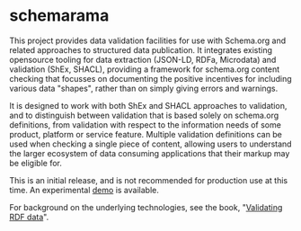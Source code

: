 
# schemarama

This project provides data validation facilities for use with Schema.org 
and related approaches to structured data publication. It integrates 
existing opensource tooling for data extraction (JSON-LD, RDFa, Microdata)
and validation (ShEx, SHACL), providing a framework for schema.org content 
checking that focusses on documenting the positive incentives for including
various data "shapes", rather than on simply giving errors and warnings.

It is designed to work with both ShEx and SHACL approaches to validation,
and to distinguish between validation that is based solely on schema.org 
definitions, from validation with respect to the information needs of 
some product, platform or service feature. Multiple validation definitions 
can be used when checking a single piece of content, allowing users to 
understand the larger ecosystem of data consuming applications that their
markup may be eligible for.

This is an initial release, and is not recommended for production use at this
time. An experimental [demo](demo/) is available.

For background on the underlying technologies, see the book, 
"[Validating RDF data](https://book.validatingrdf.com/)".
